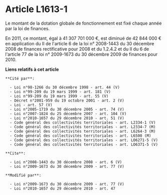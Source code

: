 # Article L1613-1

Le montant de la dotation globale de fonctionnement est fixé chaque année par la loi de finances. 

En 2011, ce montant, égal à 41 307 701 000 €, est diminué de 42 844 000 € en application du II de l'article 6 de la loi n°
2008-1443 du 30 décembre 2008 de finances rectificative pour 2008 et du 1.2.4.2 et du II du 6 de l'article 77 de la loi n°
2009-1673 du 30 décembre 2009 de finances pour 2010.

**Liens relatifs à cet article**

	**Cité par**:

	  - Loi n°98-1266 du 30 décembre 1998 - art. 44 (V)
	  - Loi n°99-209 du 19 mars 1999 - art. 181 (V)
	  - Loi n°99-209 du 19 mars 1999 - art. 55 (V)
	  - Décret n°2001-959 du 19 octobre 2001 - art. 2 (V)
	  - Loi - art. 57 (V)
	  - Loi n°2005-1719 du 30 décembre 2005 - art. 74 (V)
	  - Loi n°2007-1824 du 25 décembre 2007 - art. 104 (V)
	  - Loi n°2010-1657 du 29 décembre 2010 - art. 51 (V)
	  - Code général des collectivités territoriales - art. L2334-1 (V)
	  - Code général des collectivités territoriales - art. L2334-7 (M)
	  - Code général des collectivités territoriales - art. L6264-3 (M)
	  - Code général des collectivités territoriales - art. L6500 (M)
	  - Code général des collectivités territoriales - art. LO6271-5 (V)
	  - Code général des collectivités territoriales - art. LO6371-5 (V)

	**Cite**:

	  - Loi n°2008-1443 du 30 décembre 2008 - art. 6 (V)
	  - Loi n°2009-1673 du 30 décembre 2009 - art. 77 (V)

	**Modifié par**:

	  - Loi n°2009-1673 du 30 décembre 2009 - art. 77 (V)
	  - Loi n°2010-1657 du 29 décembre 2010 - art. 47
